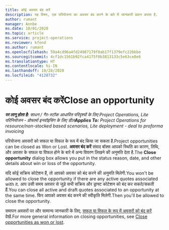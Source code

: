 ```yaml
---
title: कोई अवसर बंद करें
description: यह विषय, एक परियोजना का अवसर बंद करने के बारे में जानकारी प्रदान करता है.
author: rumant
manager: Annbe
ms.date: 10/01/2020
ms.topic: article
ms.service: project-operations
ms.reviewer: kfend
ms.author: rumant
ms.openlocfilehash: 59a4cd96a4fd24987179f0ab17f1379efc22bbbe
ms.sourcegitcommit: 4cf1dc1561b92fca4175f0b3813133c5e63ce8e6
ms.translationtype: HT
ms.contentlocale: hi-IN
ms.lasthandoff: 10/28/2020
ms.locfileid: "4128732"
---
```

# <a name="close-an-opportunity"></a><span data-ttu-id="ae5b0-103">कोई अवसर बंद करें</span><span class="sxs-lookup"><span data-stu-id="ae5b0-103">Close an opportunity</span></span>

<span data-ttu-id="ae5b0-104">_**पर लागू होता है:** साधन / गैर-स्टॉक आधारित परिदृश्यों के लिए Project Operations, Lite परिनियोजन - प्रोफार्मा इनवॉइसिंग के लिए डील_</span><span class="sxs-lookup"><span data-stu-id="ae5b0-104">_**Applies To:** Project Operations for resource/non-stocked based scenarios, Lite deployment - deal to proforma invoicing_</span></span>

<span data-ttu-id="ae5b0-105">परियोजना अवसरों को सफल या विफल के रूप में बंद किया जा सकता है.</span><span class="sxs-lookup"><span data-stu-id="ae5b0-105">Project opportunities can be closed as Won or Lost.</span></span> <span data-ttu-id="ae5b0-106">**अवसर बंद करें** संवाद बॉक्स आपको स्थिति का कारण, तिथि, और अवसर के सफल या विफल होने के बारे में अन्य विवरण लिखने की अनुमति देता है.</span><span class="sxs-lookup"><span data-stu-id="ae5b0-106">The **Close opportunity** dialog box allows you put in the status reason, date, and other details about win or loss of the opportunity.</span></span>

<span data-ttu-id="ae5b0-107">यदि कोई सक्रिय कोटेशन हैं, तो आपको अवसर को बंद करने की अनुमति मिलेगी.</span><span class="sxs-lookup"><span data-stu-id="ae5b0-107">You won't be allowed to close the opportunity if there are any active quotes associated with it.</span></span> <span data-ttu-id="ae5b0-108">आप उसी समय अवसर से जुड़े सभी सक्रिय और ड्राफ्ट कोटेशन को बंद कर सकते/सकती हैं.</span><span class="sxs-lookup"><span data-stu-id="ae5b0-108">You can close all active and draft quotes associated to an opportunity at the same time.</span></span> <span data-ttu-id="ae5b0-109">फिर आपको अवसर बंद करने की स्वीकृति मिलेगी.</span><span class="sxs-lookup"><span data-stu-id="ae5b0-109">Then you'll be allowed to close the opportunity.</span></span>

<span data-ttu-id="ae5b0-110">समापन अवसरों पर और सामान्य जानकारी के लिए, [सफल या विफल के रूप में अवसरों को बंद करें](https://docs.microsoft.com/dynamics365/sales-enterprise/close-opportunity-won-lost-sales) देखें.</span><span class="sxs-lookup"><span data-stu-id="ae5b0-110">For more general information on closing opportunities, see [Close opportunities as won or lost](https://docs.microsoft.com/dynamics365/sales-enterprise/close-opportunity-won-lost-sales).</span></span>
